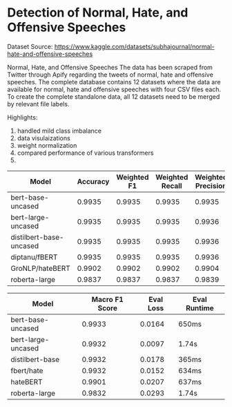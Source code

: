 # Detection of Normal, Hate, and Offensive Speeches

Dataset Source: https://www.kaggle.com/datasets/subhajournal/normal-hate-and-offensive-speeches

Normal, Hate, and Offensive Speeches
The data has been scraped from Twitter through Apify regarding the tweets of normal, hate and offensive speeches. The complete database contains 12 datasets where the data are available for normal, hate and offensive speeches with four CSV files each. To create the complete standalone data, all 12 datasets need to be merged by relevant file labels.


Highlights:
1. handled mild class imbalance
2. data visulaizations
3. weight normalization
4. compared performance of various transformers
5. 


| Model                 | Accuracy | Weighted F1 | Weighted Recall | Weighted Precision | Micro F1 | Micro Recall | Micro Precision | Macro F1 | Macro Recall | Macro Precision | Training Time | Evaluation Time |
|-----------------------|----------|-------------|-----------------|--------------------|----------|--------------|-----------------|----------|--------------|-----------------|----------------|-----------------|
| bert-base-uncased     | 0.9935   | 0.9935      | 0.9935          | 0.9935             | 0.9935   | 0.9935       | 0.9935          | 0.9933   | 0.9931       | 0.9936          | 83.87s         | 650ms           |
| bert-large-uncased    | 0.9935   | 0.9935      | 0.9935          | 0.9936             | 0.9935   | 0.9935       | 0.9935          | 0.9932   | 0.9938       | 0.9927          | 275.92s        | 1.74s           |
| distilbert-base-uncased| 0.9935   | 0.9935      | 0.9935          | 0.9936             | 0.9935   | 0.9935       | 0.9935          | 0.9932   | 0.9938       | 0.9927          | 46.27s         | 365ms           |
| diptanu/fBERT          | 0.9935   | 0.9935      | 0.9935          | 0.9936             | 0.9935   | 0.9935       | 0.9935          | 0.9932   | 0.9938       | 0.9927          | 81.92s         | 634ms           |
| GroNLP/hateBERT        | 0.9902   | 0.9902      | 0.9902          | 0.9904             | 0.9902   | 0.9902       | 0.9902          | 0.9901   | 0.9903       | 0.9899          | 81.93s         | 637ms           |
| roberta-large          | 0.9837   | 0.9837      | 0.9837          | 0.9839             | 0.9837   | 0.9837       | 0.9837          | 0.9832   | 0.9821       | 0.9845          | 281.49s        | 1.74s           |



| Model                | Macro F1 Score | Eval Loss | Eval Runtime |
|----------------------|----------------|-----------|--------------|
| bert-base-uncased    | 0.9933         | 0.0164    | 650ms        |
| bert-large-uncased   | 0.9932         | 0.0097    | 1.74s        |
| distilbert-base      | 0.9932         | 0.0178    | 365ms        |
| fbert/hate           | 0.9932         | 0.0152    | 634ms        |
| hateBERT             | 0.9901         | 0.0207    | 637ms        |
| roberta-large        | 0.9832         | 0.0293    | 1.74s        |

